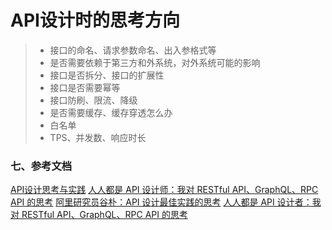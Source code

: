 # API设计时的思考方向


> - 接口的命名、请求参数命名、出入参格式等
> - 是否需要依赖于第三方和外系统，对外系统可能的影响
> - 接口是否拆分、接口的扩展性
> - 接口是否需要幂等
> - 接口防刷、限流、降级
> - 是否需要缓存、缓存穿透怎么办
> - 白名单
> - TPS、并发数、响应时长





### 七、参考文档
[API设计思考与实践](https://www.jianshu.com/p/2fd232980f9b)
[人人都是 API 设计师：我对 RESTful API、GraphQL、RPC API 的思考](https://my.oschina.net/u/3789577/blog/3050611?_from=gitee_rec)
[阿里研究员谷朴：API 设计最佳实践的思考](https://blog.csdn.net/yunqiinsight/article/details/85335968)
[人人都是 API 设计者：我对 RESTful API、GraphQL、RPC API 的思考](https://blog.csdn.net/zl1zl2zl3/article/details/90311390)
